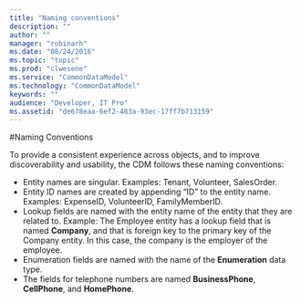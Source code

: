 ```yaml
---
title: "Naming conventions"
description: ""
author: ""
manager: "robinarh"
ms.date: "08/24/2016"
ms.topic: "topic"
ms.prod: "clwesene"
ms.service: "CommonDataModel"
ms.technology: "CommonDataModel"
keywords: ""
audience: "Developer, IT Pro"
ms.assetid: "de678eaa-6ef2-483a-93ec-17ff7b713159"
---
```


#Naming Conventions

To provide a consistent experience across objects, and to improve discoverability and usability, the CDM follows these naming conventions:

* Entity names are singular. Examples: Tenant, Volunteer, SalesOrder.
* Entity ID names are created by appending “ID” to the entity name. Examples: ExpenseID, VolunteerID, FamilyMemberID.
* Lookup fields are named with the entity name of the entity that they are related to. Example: The Employee entity has a lookup field that is named __Company__, and that is foreign key to the primary key of the Company entity. In this case, the company is the employer of the employee.
* Enumeration fields are named with the name of the __Enumeration__ data type.
* The fields for telephone numbers are named __BusinessPhone__, __CellPhone__, and __HomePhone__.
